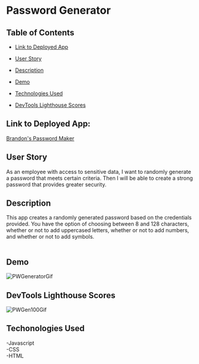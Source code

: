 # Password Generator

## Table of Contents

* [Link to Deployed App](#link-to-deplyoed-app)
+ [User Story](#user-story)
- [Description](#description)
* [Demo](#Demo)
+ [Technologies Used](#technologies-used)
- [DevTools Lighthouse Scores](#devtools-lighthouse-scores)
## Link to Deployed App:
[Brandon's Password Maker](https://barmstrong1188.github.io/My-password-maker/)

## User Story

As an employee with access to sensitive data, I want to randomly generate a password that meets certain criteria.
Then I will be able to create a strong password that provides greater security.

## Description
This app creates a randomly generated password based on the credentials provided. You have the option of choosing between 8 and 128 characters, whether or not to add uppercased letters, whether or not to add numbers, and whether or not to add symbols.
<br><br>

## Demo
![PWGeneratorGif](https://user-images.githubusercontent.com/65680645/117263055-e12d6580-ae1f-11eb-997e-95ed8be36546.gif)


## DevTools Lighthouse Scores
![PWGen100Gif](https://user-images.githubusercontent.com/65680645/117273182-e1caf980-ae29-11eb-9791-e591480debf3.gif)


## Techonologies Used
-Javascript <br>
-CSS <br>
-HTML 
